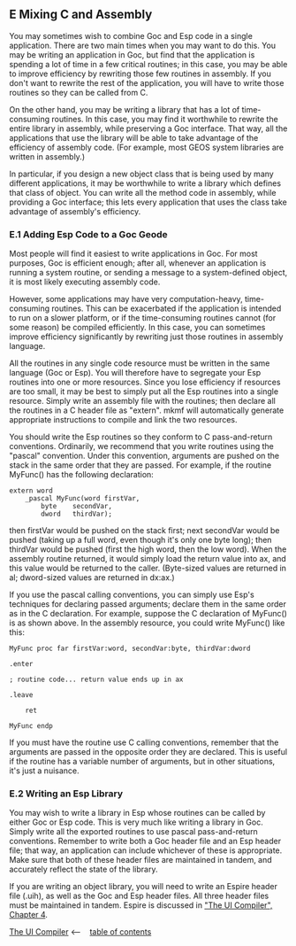 ## E Mixing C and Assembly

You may sometimes wish to combine Goc and Esp code in a single application. 
There are two main times when you may want to do this. You may be writing 
an application in Goc, but find that the application is spending a lot of time 
in a few critical routines; in this case, you may be able to improve efficiency 
by rewriting those few routines in assembly. If you don't want to rewrite the 
rest of the application, you will have to write those routines so they can be 
called from C.

On the other hand, you may be writing a library that has a lot of 
time-consuming routines. In this case, you may find it worthwhile to rewrite 
the entire library in assembly, while preserving a Goc interface. That way, all 
the applications that use the library will be able to take advantage of the 
efficiency of assembly code. (For example, most GEOS system libraries are 
written in assembly.)

In particular, if you design a new object class that is being used by many 
different applications, it may be worthwhile to write a library which defines 
that class of object. You can write all the method code in assembly, while 
providing a Goc interface; this lets every application that uses the class take 
advantage of assembly's efficiency.

### E.1 Adding Esp Code to a Goc Geode

Most people will find it easiest to write applications in Goc. For most 
purposes, Goc is efficient enough; after all, whenever an application is 
running a system routine, or sending a message to a system-defined object, 
it is most likely executing assembly code.

However, some applications may have very computation-heavy, 
time-consuming routines. This can be exacerbated if the application is 
intended to run on a slower platform, or if the time-consuming routines 
cannot (for some reason) be compiled efficiently. In this case, you can 
sometimes improve efficiency significantly by rewriting just those routines in 
assembly language.

All the routines in any single code resource must be written in the same 
language (Goc or Esp). You will therefore have to segregate your Esp routines 
into one or more resources. Since you lose efficiency if resources are too small, 
it may be best to simply put all the Esp routines into a single resource. 
Simply write an assembly file with the routines; then declare all the routines 
in a C header file as "extern". mkmf will automatically generate appropriate 
instructions to compile and link the two resources.

You should write the Esp routines so they conform to C pass-and-return 
conventions. Ordinarily, we recommend that you write routines using the 
"pascal" convention. Under this convention, arguments are pushed on the 
stack in the same order that they are passed. For example, if the routine 
MyFunc() has the following declaration:

~~~
extern word 
    _pascal MyFunc(word firstVar, 
        byte    secondVar,
        dword   thirdVar);
~~~

then firstVar would be pushed on the stack first; next secondVar would be 
pushed (taking up a full word, even though it's only one byte long); then 
thirdVar would be pushed (first the high word, then the low word). When the 
assembly routine returned, it would simply load the return value into ax, and 
this value would be returned to the caller. (Byte-sized values are returned in 
al; dword-sized values are returned in dx:ax.)

If you use the pascal calling conventions, you can simply use Esp's techniques 
for declaring passed arguments; declare them in the same order as in the C 
declaration. For example, suppose the C declaration of MyFunc() is as 
shown above. In the assembly resource, you could write MyFunc() like this:

~~~
MyFunc proc far firstVar:word, secondVar:byte, thirdVar:dword

.enter

; routine code... return value ends up in ax

.leave

	ret

MyFunc endp
~~~

If you must have the routine use C calling conventions, remember that the 
arguments are passed in the opposite order they are declared. This is useful 
if the routine has a variable number of arguments, but in other situations, 
it's just a nuisance.

### E.2 Writing an Esp Library

You may wish to write a library in Esp whose routines can be called by either 
Goc or Esp code. This is very much like writing a library in Goc. Simply write 
all the exported routines to use pascal pass-and-return conventions. 
Remember to write both a Goc header file and an Esp header file; that way, 
an application can include whichever of these is appropriate. Make sure that 
both of these header files are maintained in tandem, and accurately reflect 
the state of the library.

If you are writing an object library, you will need to write an Espire header 
file (.uih), as well as the Goc and Esp header files. All three header files must 
be maintained in tandem. Espire is discussed in ["The UI Compiler", Chapter 4](euic.md).

[The UI Compiler](euic.md) <-- &nbsp;&nbsp; [table of contents](../esp.md) 


